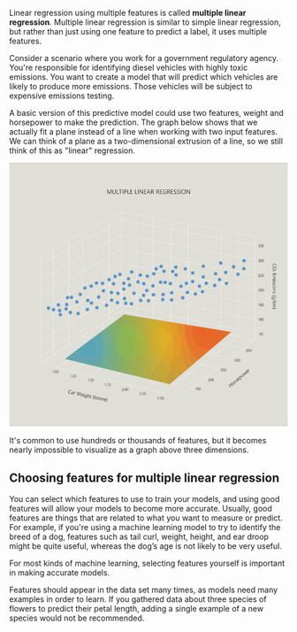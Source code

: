 Linear regression using multiple features is called **multiple linear regression**. Multiple linear regression is similar to simple linear regression, but rather than just using one feature to predict a label, it uses multiple features.

Consider a scenario where you work for a government regulatory agency. You're responsible for identifying diesel vehicles with highly toxic emissions. You want to create a model that will predict which vehicles are likely to produce more emissions. Those vehicles will be subject to expensive emissions testing.

A basic version of this predictive model could use two features, weight and horsepower to make the prediction. The graph below shows that we actually fit a plane instead of a line when working with two input features. We can think of a plane as a two-dimensional extrusion of a line, so we still think of this as "linear" regression.

![Three-dimensional plot showing multiple linear regression. The Y-axis represents CO2 emissions (grams per kilometer), the X-axis represents car weight (ton), and the Z-axis represents horsepower. A flat square begins at the bottom the Y-axis. The square then rises and adjusts its coordinates to cover the data points in the middle of the three-dimension plot as best it can.](../media/2-3-a.gif)

It's common to use hundreds or thousands of features, but it becomes nearly impossible to visualize as a graph above three dimensions.

## Choosing features for multiple linear regression

You can select which features to use to train your models, and using good features will allow your models to become more accurate. Usually, good features are things that are related to what you want to measure or predict. For example, if you're using a machine learning model to try to identify the breed of a dog, features such as tail curl, weight, height, and ear droop might be quite useful, whereas the dog’s age is not likely to be very useful.

For most kinds of machine learning, selecting features yourself is important in making accurate models.

Features should appear in the data set many times, as models need many examples in order to learn. If you gathered data about three species of flowers to predict their petal length, adding a single example of a new species would not be recommended.
